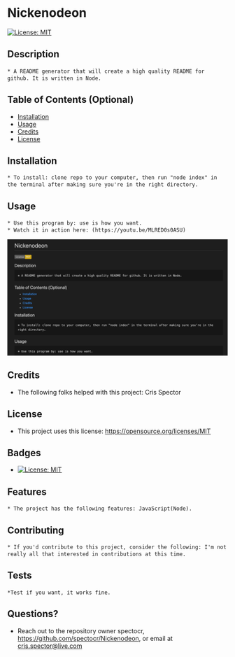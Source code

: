 
  # Nickenodeon
  [![License: MIT](https://img.shields.io/badge/License-MIT-yellow.svg)](https://opensource.org/licenses/MIT)

  ## Description 
    * A README generator that will create a high quality README for github. It is written in Node.
  ## Table of Contents (Optional)
  
  * [Installation](#installation)
  * [Usage](#usage)
  * [Credits](#credits)
  * [License](#license)

  ## Installation
    * To install: clone repo to your computer, then run "node index" in the terminal after making sure you're in the right directory. 
  
  ## Usage 
    * Use this program by: use is how you want.
    * Watch it in action here: (https://youtu.be/MLRED0s0ASU)
  
  ![ProjectScreenShot](./ss.png)

  
  
  ## Credits
   * The following folks helped with this project: Cris Spector
  
  ## License
   * This project uses this license: https://opensource.org/licenses/MIT
  
  ## Badges
  
  * [![License: MIT](https://img.shields.io/badge/License-MIT-yellow.svg)](https://opensource.org/licenses/MIT)
  
  ## Features
    * The project has the following features: JavaScript(Node).
  
  ## Contributing
    * If you'd contribute to this project, consider the following: I'm not really all that interested in contributions at this time. 
  ## Tests
    *Test if you want, it works fine.

  ## Questions?
  * Reach out to the repository owner spectocr, https://github.com/spectocr/Nickenodeon, or email at cris.spector@live.com


